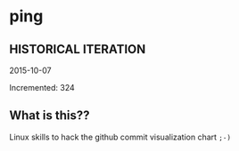 # ping

## HISTORICAL ITERATION
2015-10-07

Incremented: 324

## What is this?? 
Linux skills to hack the github commit visualization chart `;-)`
